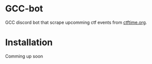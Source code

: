 # GCC-bot

GCC discord bot that scrape upcomming ctf events from [ctftime.org](https://ctftime.org/event/list/upcoming).

# Installation

Comming up soon
